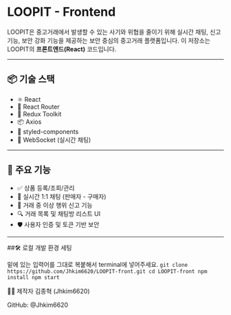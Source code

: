 # LOOPIT - Frontend

LOOPIT은 중고거래에서 발생할 수 있는 사기와 위협을 줄이기 위해 실시간 채팅, 신고 기능, 보안 강화 기능을 제공하는 보안 중심의 중고거래 플랫폼입니다. 이 저장소는 LOOPIT의 **프론트엔드(React)** 코드입니다.

---

## 📦 기술 스택

- ⚛️ React
- 🧭 React Router
- 🧾 Redux Toolkit
- 📦 Axios
- 💅 styled-components
- 💬 WebSocket (실시간 채팅)

---

## 🚀 주요 기능

- ✅ 상품 등록/조회/관리
- 💬 실시간 1:1 채팅 (판매자 - 구매자)
- 🚨 거래 중 이상 행위 신고 기능
- 🔍 거래 목록 및 채팅방 리스트 UI
- 🛡️ 사용자 인증 및 토큰 기반 보안

---

##🛠️ 로컬 개발 환경 세팅

밑에 있는 입력어를 그대로 복붙해서 terminal에 넣어주세요.
`git clone https://github.com/Jhkim6620/LOOPIT-front.git
cd LOOPIT-front
npm install
npm start`


🙋‍♂️ 제작자
김종혁 (Jhkim6620)

GitHub: @Jhkim6620
